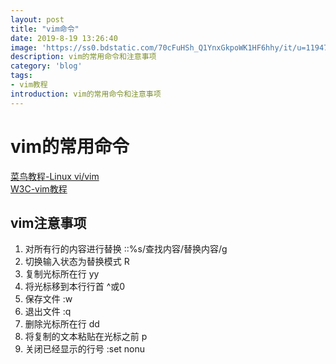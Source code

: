 ```yaml
---
layout: post
title: "vim命令"
date: 2019-8-19 13:26:40
image: 'https://ss0.bdstatic.com/70cFuHSh_Q1YnxGkpoWK1HF6hhy/it/u=1194730424,3264855090&fm=26&gp=0.jpg'
description: vim的常用命令和注意事项
category: 'blog'
tags:
- vim教程
introduction: vim的常用命令和注意事项
---
```


# vim的常用命令
 [菜鸟教程-Linux vi/vim](https://www.runoob.com/linux/linux-vim.html)  
[W3C-vim教程](https://www.w3cschool.cn/vim/cjtr1pu3.html)  


## vim注意事项
1. 对所有行的内容进行替换
    ::%s/查找内容/替换内容/g
2. 切换输入状态为替换模式
    R
3. 复制光标所在行
    yy
4. 将光标移到本行行首
    ^或0
5. 保存文件
    :w
6. 退出文件
    :q
7. 删除光标所在行
    dd
8. 将复制的文本粘贴在光标之前
    p
9. 关闭已经显示的行号
    :set nonu























